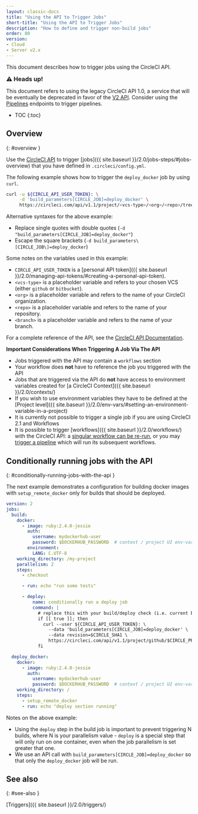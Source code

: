```yaml
---
layout: classic-docs
title: "Using the API to Trigger Jobs"
short-title: "Using the API to Trigger Jobs"
description: "How to define and trigger non-build jobs"
order: 80
version:
- Cloud
- Server v2.x
---
```



This document describes how to trigger jobs using the CircleCI API.

<div class="alert alert-warning" role="alert">
  <p><span style="font-size: 115%; font-weight: bold;">⚠️ Heads up!</span></p>
  <span> This document refers to using the legacy CircleCI API 1.0, a service that will be eventually be deprecated in favor of the <a href="https://circleci.com/docs/api/v2/">V2 API</a>. Consider using the <a href="https://circleci.com/docs/api/v2/#trigger-a-new-pipeline">Pipelines</a> endpoints to trigger pipelines.</span>
</div>


* TOC
{:toc}

## Overview
{: #overview }

Use the [CircleCI API](https://circleci.com/docs/api/v1/#trigger-a-new-job) to trigger [jobs]({{ site.baseurl }}/2.0/jobs-steps/#jobs-overview) that you have defined in `.circleci/config.yml`.

The following example shows how to trigger the `deploy_docker` job by using `curl`.

```bash
curl -u ${CIRCLE_API_USER_TOKEN}: \
     -d 'build_parameters[CIRCLE_JOB]=deploy_docker' \
     https://circleci.com/api/v1.1/project/<vcs-type>/<org>/<repo>/tree/<branch>
```

Alternative syntaxes for the above example:
- Replace single quotes with double quotes (`-d "build_parameters[CIRCLE_JOB]=deploy_docker"`)
- Escape the square brackets (`-d build_parameters\[CIRCLE_JOB\]=deploy_docker`)

Some notes on the variables used in this example:
- `CIRCLE_API_USER_TOKEN` is a [personal API token]({{ site.baseurl }}/2.0/managing-api-tokens/#creating-a-personal-api-token).
- `<vcs-type>` is a placeholder variable and refers to your chosen VCS (either `github` or `bitbucket`).
- `<org>` is a placeholder variable and refers to the name of your CircleCI organization.
- `<repo>` is a placeholder variable and refers to the name of your repository.
- `<branch>` is a placeholder variable and refers to the name of your branch.

For a complete reference of the API, see the [CircleCI API Documentation](https://circleci.com/docs/api/v2/#section=reference).

**Important Considerations When Triggering A Job Via The API**

- Jobs triggered with the API may contain a `workflows` section
- Your workflow does **not** have to reference the job you triggered with the API
- Jobs that are triggered via the API do **not** have access to environment variables created for [a CircleCI Context]({{ site.baseurl }}/2.0/contexts/)
- If you wish to use environment variables they have to be defined at the [Project level]({{ site.baseurl }}/2.0/env-vars/#setting-an-environment-variable-in-a-project)
- It is currently not possible to trigger a single job if you are using CircleCI 2.1 and Workflows
- It is possible to trigger [workflows]({{ site.baseurl }}/2.0/workflows/) with the CircleCI API: a [singular workflow can be re-run](https://circleci.com/docs/api/v2/#rerun-a-workflow), or you may [trigger a pipeline](https://circleci.com/docs/api/v2/#trigger-a-new-pipeline) which will run its subsequent workflows.

## Conditionally running jobs with the API
{: #conditionally-running-jobs-with-the-api }

The next example demonstrates a configuration for building docker images with `setup_remote_docker` only for builds that should be deployed.

```yaml
version: 2
jobs:
  build:
    docker:
      - image: ruby:2.4.0-jessie
        auth:
          username: mydockerhub-user
          password: $DOCKERHUB_PASSWORD  # context / project UI env-var reference
        environment:
          LANG: C.UTF-8
    working_directory: /my-project
    parallelism: 2
    steps:
      - checkout

      - run: echo "run some tests"

      - deploy:
          name: conditionally run a deploy job
          command: |
            # replace this with your build/deploy check (i.e. current branch is "release")
            if [[ true ]]; then
              curl --user ${CIRCLE_API_USER_TOKEN}: \
                --data 'build_parameters[CIRCLE_JOB]=deploy_docker' \
                --data revision=$CIRCLE_SHA1 \
                https://circleci.com/api/v1.1/project/github/$CIRCLE_PROJECT_USERNAME/$CIRCLE_PROJECT_REPONAME/tree/$CIRCLE_BRANCH
            fi

  deploy_docker:
    docker:
      - image: ruby:2.4.0-jessie
        auth:
          username: mydockerhub-user
          password: $DOCKERHUB_PASSWORD  # context / project UI env-var reference
    working_directory: /
    steps:
      - setup_remote_docker
      - run: echo "deploy section running"
```

Notes on the above example:

- Using the `deploy` step in the build job is important to prevent triggering N builds, where N is your parallelism value - `deploy` is a special step that will only run on one container, even when the job parallelism is set greater that one.
- We use an API call with `build_parameters[CIRCLE_JOB]=deploy_docker` so that only the `deploy_docker` job will be run.

## See also
{: #see-also }

[Triggers]({{ site.baseurl }}/2.0/triggers/)
